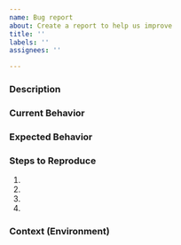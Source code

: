```yaml
---
name: Bug report
about: Create a report to help us improve
title: ''
labels: ''
assignees: ''

---
```


<!-- This is just a template - feel free to delete any and all of it and replace as appropriate. -->

### Description

<!--
* Please share a clear and concise description of the problem.
* Include minimal steps to reproduce the problem if possible. E.g.: the smallest possible code snippet; or a small repo to clone, with steps to run it.
  -->

### Current Behavior
<!-- Tell us what happens instead of the expected behavior -->

### Expected Behavior
<!-- Tell us what should happen -->

### Steps to Reproduce
<!--
* Include minimal steps to reproduce the problem if possible. E.g.: the smallest possible code snippet; or a small repo to clone, with steps to run it.
  -->
1.
2.
3.
4.

### Context (Environment)
<!-- How is your environment configured? Do you have any logs of the error -->
<!-- How has this issue affected you? What are you trying to accomplish? -->
<!-- Providing context helps us come up with a solution that is most useful in the real world -->
